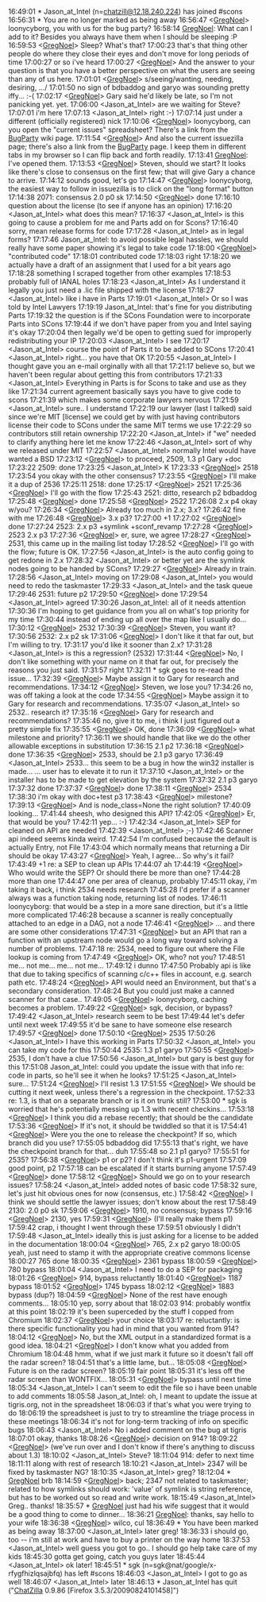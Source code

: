 
16:49:01 *      Jason_at_Intel (n=[chatzill@12.18.240.224](mailto:chatzill@12.18.240.224)) has joined #scons 16:56:31 *      You are no longer marked as being away 16:56:47 <[GregNoel](GregNoel)>     loonycyborg, you with us for the bug party? 16:58:14 <loonycyborg>  [GregNoel](GregNoel): What can I add to it? Besides you always have them when I should be sleeping :P 16:59:53 <[GregNoel](GregNoel)>     Sleep?  What's that? 17:00:23 <sgk>  that's that thing other people do where they close their eyes and don't move for long periods of time 17:00:27 <sgk>  or so i've heard 17:00:27 <[GregNoel](GregNoel)>     And the answer to your question is that you have a better perspective on what the users are seeing than any of us here. 17:01:01 <[GregNoel](GregNoel)>     s/seeing/wanting, needing, desiring, .../ 17:01:50 <sgk>  no sign of bdbaddog and garyo was sounding pretty iffy...  :-( 17:02:17 <[GregNoel](GregNoel)>     Gary said he'd likely be late, so I'm not panicking yet.  yet. 17:06:00 <Jason_at_Intel>       are we waiting for Steve? 17:07:01 <sgk>  i'm here 17:07:13 <Jason_at_Intel>       right :-) 17:07:14 <sgk>  just under a different (officially registered) nick 17:10:06 <[GregNoel](GregNoel)>     loonycyborg, can you open the "current issues" spreadsheet?  There's a link from the [BugParty](BugParty) wiki page. 17:11:54 <[GregNoel](GregNoel)>     And also the current issuezilla page; there's also a link from the [BugParty](BugParty) page.  I keep them in different tabs in my browser so I can flip back and forth readily. 17:13:41 <loonycyborg>  [GregNoel](GregNoel): I've opened them. 17:13:53 <[GregNoel](GregNoel)>     Steven, should we start?  It looks like there's close to consensus on the first few; that will give Gary a chance to arrive. 17:14:12 <sgk>  sounds good, let's go 17:14:47 <[GregNoel](GregNoel)>     loonycyborg, the easiest way to follow in issuezilla is to click on the "long format" button 17:14:38 <sgk>  2071:  consensus 2.0 p0 sk 17:14:50 <[GregNoel](GregNoel)>     done 17:16:10 <sgk>  question about the license (to see if anyone has an opinion) 17:16:20 <Jason_at_Intel>       what does this mean? 17:16:37 <Jason_at_Intel>       is this going to cause a problem for me and Parts add on for Scons? 17:16:40 <sgk>  sorry, mean release forms for code 17:17:28 <Jason_at_Intel>       as in legal forms? 17:17:46 <sgk>  Jason_at_Intel:  to avoid possible legal hassles, we should really have some paper showing it's legal to take code 17:18:00 <[GregNoel](GregNoel)>     "contributed code" 17:18:01 <sgk>  contributed code 17:18:03 <sgk>  right 17:18:20 <sgk>  we actually have a draft of an assignment that I used for a bit years ago 17:18:28 <sgk>  something I scraped together from other examples 17:18:53 <sgk>  probably full of IANAL holes 17:18:23 <Jason_at_Intel>       As I understand it legally you just need a .lic file shipped with the license 17:18:27 <Jason_at_Intel>       like i have in Parts 17:19:01 <Jason_at_Intel>       Or so I was told by Intel Lawyers 17:19:19 <sgk>  Jason_at_Intel:  that's fine for you distributing Parts 17:19:32 <sgk>  the question is if the SCons Foundation were to incorporate Parts into SCons 17:19:44 <sgk>  if we don't have paper from you and Intel saying it's okay 17:20:04 <sgk>  then legally we'd be open to getting sued for improperly redistributing your IP 17:20:03 <Jason_at_Intel>       I see 17:20:17 <Jason_at_Intel>       course the point of Parts it to be added to SCons 17:20:41 <Jason_at_Intel>       right... you have that OK 17:20:55 <Jason_at_Intel>       I thought gave you an e-mail orginally with all that 17:21:17 <sgk>  believe so, but we haven't been regular about getting this from contributors 17:21:33 <Jason_at_Intel>       Everything in Parts is for Scons to take and use as they like 17:21:34 <sgk>  current agreement basically says you have to give code to scons 17:21:39 <sgk>  which makes some corporate lawyers nervous 17:21:59 <Jason_at_Intel>       sure..  I understand 17:22:19 <sgk>  our lawyer (last I talked) said since we're MIT [license] we could get by with just having contributors license their code to SCons under the same MIT terms we use 17:22:29 <sgk>  so contributors still retain ownership 17:22:20 <Jason_at_Intel>       if "we" needed to clarify anything here let me know 17:22:46 <Jason_at_Intel>       sort of why we released under MIT 17:22:57 <Jason_at_Intel>       normally Intel would have wanted a BSD 17:23:12 <[GregNoel](GregNoel)>     to proceed, 2509, 1.3 p1 Gary +doc 17:23:22 <sgk>  2509:  done 17:23:25 <Jason_at_Intel>       K 17:23:33 <[GregNoel](GregNoel)>     2518 17:23:54 <sgk>  you okay with the other consensus? 17:23:55 <[GregNoel](GregNoel)>     I'll make it a dup of 2536 17:25:11 <sgk>  2518: done 17:25:17 <[GregNoel](GregNoel)>     2521 17:25:36 <[GregNoel](GregNoel)>     I'll go with the flow 17:25:43 <sgk>  2521:  ditto, research p2 bdbaddog 17:25:48 <[GregNoel](GregNoel)>     done 17:25:58 <[GregNoel](GregNoel)>     2522 17:26:08 <sgk>  2.x p4 okay w/you? 17:26:34 <[GregNoel](GregNoel)>     Already too much in 2.x; 3.x? 17:26:42 <sgk>  fine with me 17:26:48 <[GregNoel](GregNoel)>     3.x p3? 17:27:00 <sgk>  +1 17:27:02 <[GregNoel](GregNoel)>     done 17:27:24 <sgk>  2523:  2.x p3 +symlink +sconf_revamp 17:27:28 <[GregNoel](GregNoel)>     2523 2.x p3 17:27:36 <[GregNoel](GregNoel)>     er, sure, we agree 17:28:27 <[GregNoel](GregNoel)>     2531, this came up in the mailing list today 17:28:52 <[GregNoel](GregNoel)>     I'll go with the flow; future is OK. 17:27:56 <Jason_at_Intel>       is the auto config going to get redone in 2.x 17:28:32 <Jason_at_Intel>       or better yet are the symlink nodes going to be handed by SCons? 17:29:27 <[GregNoel](GregNoel)>     Already in train. 17:28:56 <Jason_at_Intel>       moving on 17:29:08 <Jason_at_Intel>       you would need to redo the taskmaster 17:29:33 <Jason_at_Intel>       and the task queue 17:29:46 <sgk>  2531:  future p2 17:29:50 <[GregNoel](GregNoel)>     done 17:29:54 <Jason_at_Intel>       agreed 17:30:26 <sgk>  Jason_at_Intel:  all of it needs attention 17:30:36 <sgk>  I'm hoping to get guidance from you all on what's top priority for my time 17:30:44 <sgk>  instead of ending up all over the map like I usually do... 17:30:12 <[GregNoel](GregNoel)>     2532 17:30:39 <[GregNoel](GregNoel)>     Steven, you want it? 17:30:56 <sgk>  2532:  2.x p2 sk 17:31:06 <[GregNoel](GregNoel)>     I don't like it that far out, but I'm willing to try. 17:31:17 <sgk>  you'd like it sooner than 2.x? 17:31:28 <Jason_at_Intel>       is this a regression? (2532) 17:31:44 <[GregNoel](GregNoel)>     No, I don't like something with your name on it that far out, for precisely the reasons you just said. 17:31:57 <sgk>  right 17:32:11 *      sgk goes to re-read the issue... 17:32:39 <[GregNoel](GregNoel)>     Maybe assign it to Gary for research and recommendations. 17:34:12 <[GregNoel](GregNoel)>     Steven, we lose you? 17:34:26 <sgk>  no, was off taking a look at the code 17:34:55 <[GregNoel](GregNoel)>     Maybe assign it to Gary for research and recommendations. 17:35:07 <Jason_at_Intel>       so 2532.. research it? 17:35:16 <[GregNoel](GregNoel)>     Gary for research and recommendations? 17:35:46 <sgk>  no, give it to me, i think I just figured out a pretty simple fix 17:35:55 <[GregNoel](GregNoel)>     OK, done 17:36:09 <[GregNoel](GregNoel)>     what milestone and priority? 17:36:11 <sgk>  we should handle that like we do the other allowable exceptions in substitution 17:36:15 <sgk>  2.1 p2 17:36:18 <[GregNoel](GregNoel)>     done 17:36:35 <[GregNoel](GregNoel)>     2533, should be 2.1 p3 garyo 17:36:49 <Jason_at_Intel>       2533... this seem to be a bug in how the win32 installer is made... ... user has to elevate it to run it 17:37:10 <Jason_at_Intel>       or the installer has to be made to get elevation by the system 17:37:32 <sgk>  2.1 p3 garyo 17:37:32 <sgk>  done 17:37:37 <[GregNoel](GregNoel)>     done 17:38:11 <[GregNoel](GregNoel)>     2534 17:38:30 <sgk>  i'm okay with doc+test p3 17:38:43 <[GregNoel](GregNoel)>     milestone? 17:39:13 <[GregNoel](GregNoel)>     And is node_class=None the right solution? 17:40:09 <sgk>  looking... 17:41:44 <sgk>  sheesh, who designed this API? 17:42:05 <[GregNoel](GregNoel)>     Er, that would be you? 17:42:11 <sgk>  yep... :-) 17:42:34 <Jason_at_Intel>       SEP for cleaned on API are needed 17:42:39 <Jason_at_Intel>       ;-) 17:42:46 <loonycyborg>  Scanner api indeed seems kinda weird. 17:42:54 <sgk>  I'm confused because the default is actually Entry, not File 17:43:04 <sgk>  which normally means that returning a Dir should be okay 17:43:27 <[GregNoel](GregNoel)>     Yeah, I agree...  So why's it fail? 17:43:49 <sgk>  +1 re: a SEP to clean up APIs 17:44:07 <sgk>  ah 17:44:19 <[GregNoel](GregNoel)>     Who would write the SEP?  Or should there be more than one? 17:44:28 <sgk>  more than one 17:44:47 <sgk>  one per area of cleanup, probably 17:45:11 <sgk>  okay, i'm taking it back, i think 2534 needs research 17:45:28 <loonycyborg>  I'd prefer if a scanner always was a function taking node, returning list of nodes. 17:46:11 <sgk>  loonycyborg:  that would be a step in a more sane direction, but it's a little more complicated 17:46:28 <sgk>  because a scanner is really conceptually attached to an edge in a DAG, not a node 17:46:41 <[GregNoel](GregNoel)>     ... and there are some other considerations 17:47:31 <[GregNoel](GregNoel)>     but an API that ran a function with an upstream node would go a long way toward solving a number of problems. 17:47:18 <sgk>  re: 2534, need to figure out where the File lookup is coming from 17:47:49 <[GregNoel](GregNoel)>     OK, who?  not you? 17:48:51 <sgk>  me... not me... me... not me... 17:49:12 <sgk>  i dunno 17:47:50 <loonycyborg>  Probably api is like that due to taking specifics of scanning c/c++ files in account, e.g. search path etc. 17:48:24 <[GregNoel](GregNoel)>     API would need an Environment, but that's a secondary consideration. 17:48:24 <loonycyborg>  But you could just make a canned scanner for that case.. 17:49:05 <[GregNoel](GregNoel)>     loonycyborg, caching becomes a problem. 17:49:22 <[GregNoel](GregNoel)>     sgk, decision, or bypass? 17:49:42 <Jason_at_Intel>       research seem to be best 17:49:44 <sgk>  let's defer until next week 17:49:55 <sgk>  it'd be sane to have someone else research 17:49:57 <[GregNoel](GregNoel)>     done 17:50:10 <[GregNoel](GregNoel)>     2535 17:50:26 <Jason_at_Intel>       I have this working in Parts 17:50:32 <Jason_at_Intel>       you can take my code for this 17:50:44 <sgk>  2535:  1.3 p1 garyo 17:50:55 <[GregNoel](GregNoel)>     2535, I don't have a clue 17:50:56 <Jason_at_Intel>       but gary is best guy for this 17:51:08 <sgk>  Jason_at_Intel:  could you update the issue with that info re: code in parts, so he'll see it when he looks? 17:51:25 <Jason_at_Intel>       sure... 17:51:24 <[GregNoel](GregNoel)>     I'll resist 1.3 17:51:55 <[GregNoel](GregNoel)>     We should be cutting it next week, unless there's a regression in the checkpoint. 17:52:33 <sgk>  re: 1.3, is that on a separate branch or is it on trunk still? 17:53:00 *      sgk is worried that he's potentially messing up 1.3 with recent checkins... 17:53:18 <[GregNoel](GregNoel)>     I think you did a rebase recently; that should be the candidate 17:53:36 <[GregNoel](GregNoel)>     If it's not, it should be twiddled so that it is 17:54:41 <[GregNoel](GregNoel)>     Were you the one to release the checkpoint?  If so, which branch did you use? 17:55:05 <sgk>  bdbaddog did 17:55:13 <sgk>  that's right, we have the checkpoint branch for that... duh 17:55:48 <sgk>  so 2.1 p1 garyo? 17:55:51 <sgk>  for 2535? 17:56:38 <[GregNoel](GregNoel)>     p1 or p2?  I don't think it's p1-urgent 17:57:09 <sgk>  good point, p2 17:57:18 <sgk>  can be escalated if it starts burning anyone 17:57:49 <[GregNoel](GregNoel)>     done 17:58:12 <[GregNoel](GregNoel)>     Should we go on to your research issues? 17:58:24 <Jason_at_Intel>       added notes of basic code 17:58:32 <sgk>  sure, let's just hit obvious ones for now (consensus, etc.) 17:58:42 <[GregNoel](GregNoel)>     I think we should settle the lawyer issues; don't know about the rest 17:58:49 <sgk>  2130:  2.0 p0 sk 17:59:06 <[GregNoel](GregNoel)>     1910, no consensus; bypass 17:59:16 <[GregNoel](GregNoel)>     2130, yes 17:59:31 <[GregNoel](GregNoel)>     (I'll really make them p1) 17:59:42 <sgk>  crap, i thought I went through these 17:59:51 <sgk>  obviously I didn't 17:59:48 <Jason_at_Intel>       ideally this is just asking for a license to be added in the documentation 18:00:04 <[GregNoel](GregNoel)>     765, 2.x p2 garyo 18:00:05 <sgk>  yeah, just need to stamp it with the appropriate creative commons license 18:00:27 <sgk>  765 done 18:00:35 <[GregNoel](GregNoel)>     2361 bypass 18:00:59 <[GregNoel](GregNoel)>     780 bypass 18:01:04 <Jason_at_Intel>       I need to do a SEP for packaging 18:01:26 <[GregNoel](GregNoel)>     914, bypass reluctantly 18:01:40 <[GregNoel](GregNoel)>     1187 bypass 18:01:52 <[GregNoel](GregNoel)>     1745 bypass 18:02:12 <[GregNoel](GregNoel)>     1883 bypass (dup?) 18:04:59 <[GregNoel](GregNoel)>     None of the rest have enough comments... 18:05:10 <sgk>  yep, sorry about that 18:02:03 <sgk>  914:  probably wontfix at this point 18:02:19 <sgk>  it's been superceded by the stuff I copped from Chromium 18:02:37 <[GregNoel](GregNoel)>     your choice 18:03:17 <sgk>  re: reluctantly:  is there specific functionality you had in mind that you wanted from 914? 18:04:12 <[GregNoel](GregNoel)>     No, but the XML output in a standardized format is a good idea. 18:04:21 <[GregNoel](GregNoel)>     I don't know what you added from Chromium 18:04:48 <sgk>  hmm, what if we just mark it future so it doesn't fall off the radar screen? 18:04:51 <sgk>  that's a little lame, but... 18:05:08 <[GregNoel](GregNoel)>     Future is on the radar screen? 18:05:19 <sgk>  fair point 18:05:31 <sgk>  it's less off the radar screen than WONTFIX... 18:05:31 <[GregNoel](GregNoel)>     bypass until next time 18:05:34 <Jason_at_Intel>       I can't seem to edit the file so i have been unable to add comments 18:05:58 <sgk>  Jason_at_Intel:  oh, I meant to update the issue at tigris.org, not in the spreadsheet 18:06:03 <sgk>  if that's what you were trying to do 18:06:19 <sgk>  the spreadsheet is just to try to streamline the triage process in these meetings 18:06:34 <sgk>  it's not for long-term tracking of info on specific bugs 18:06:43 <Jason_at_Intel>       No i added comment on the bug at tigris 18:07:01 <sgk>  okay, thanks 18:08:26 <[GregNoel](GregNoel)>     decision on 914? 18:09:22 <[GregNoel](GregNoel)>     (we've run over and I don't know if there's anything to discuss about 1.3) 18:10:02 <Jason_at_Intel>       Steve? 18:11:04 <sgk>  914:  defer to next time 18:11:11 <sgk>  along with rest of research 18:10:21 <Jason_at_Intel>       2347 will be fixed by taskmaster NG? 18:10:35 <Jason_at_Intel>       greg? 18:12:04 *      [GregNoel](GregNoel) brb 18:14:59 <[GregNoel](GregNoel)>     back; 2347 not related to taskmaster; related to how symlinks should work: 'value' of symlink is string reference, but has to be worked out so read and write work. 18:15:49 <Jason_at_Intel>       Greg.. thanks! 18:35:57 *      [GregNoel](GregNoel) just had his wife suggest that it would be a good thing to come to dinner... 18:36:21 <sgk>  [GregNoel](GregNoel):  thanks, say hello to your wife 18:36:38 <[GregNoel](GregNoel)>     wilco, cul 18:36:49 *      You have been marked as being away 18:37:00 <Jason_at_Intel>       later greg! 18:36:33 <sgk>  i should go, too -- i'm still at work and have to buy a printer on the way home 18:37:53 <Jason_at_Intel>       well guess you got to go.. I should go help take care of my kids 18:45:30 <sgk>  gotta get going, catch you guys later 18:45:44 <Jason_at_Intel>       ok later! 18:45:51 *      sgk (n=sgk@nat/google/x-rfygfhizlqsajbfq) has left #scons 18:46:03 <Jason_at_Intel>       I got to go as well 18:46:07 <Jason_at_Intel>       later 18:46:13 *      Jason_at_Intel has quit ("[ChatZilla](ChatZilla) 0.9.86 [Firefox 3.5.3/20090824101458]") 
